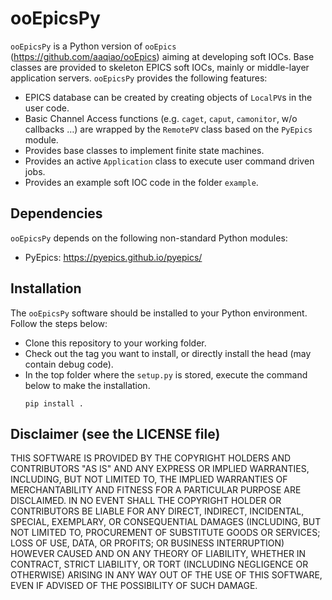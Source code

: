 # ooEpicsPy
`ooEpicsPy` is a Python version of `ooEpics` (https://github.com/aaqiao/ooEpics) aiming at developing soft IOCs. Base classes are provided to skeleton EPICS soft IOCs, mainly or middle-layer application servers. `ooEpicsPy` provides the following features:
- EPICS database can be created by creating objects of `LocalPV`s in the user code.
- Basic Channel Access functions (e.g. `caget`, `caput`, `camonitor`, w/o callbacks …) are wrapped by the `RemotePV` class based on the `PyEpics` module. 
- Provides base classes to implement finite state machines.
- Provides an active `Application` class to execute user command driven jobs.
- Provides an example soft IOC code in the folder `example`.

## Dependencies
`ooEpicsPy` depends on the following non-standard Python modules:
- PyEpics: https://pyepics.github.io/pyepics/

## Installation
The `ooEpicsPy` software should be installed to your Python environment. Follow the steps below:
- Clone this repository to your working folder.
- Check out the tag you want to install, or directly install the head (may contain debug code). 
- In the top folder where the `setup.py` is stored, execute the command below to make the installation.
    ```
    pip install .
    ```

## Disclaimer (see the **LICENSE** file)
THIS SOFTWARE IS PROVIDED BY THE COPYRIGHT HOLDERS AND CONTRIBUTORS "AS IS"
AND ANY EXPRESS OR IMPLIED WARRANTIES, INCLUDING, BUT NOT LIMITED TO, THE
IMPLIED WARRANTIES OF MERCHANTABILITY AND FITNESS FOR A PARTICULAR PURPOSE ARE
DISCLAIMED. IN NO EVENT SHALL THE COPYRIGHT HOLDER OR CONTRIBUTORS BE LIABLE
FOR ANY DIRECT, INDIRECT, INCIDENTAL, SPECIAL, EXEMPLARY, OR CONSEQUENTIAL
DAMAGES (INCLUDING, BUT NOT LIMITED TO, PROCUREMENT OF SUBSTITUTE GOODS OR
SERVICES; LOSS OF USE, DATA, OR PROFITS; OR BUSINESS INTERRUPTION) HOWEVER
CAUSED AND ON ANY THEORY OF LIABILITY, WHETHER IN CONTRACT, STRICT LIABILITY,
OR TORT (INCLUDING NEGLIGENCE OR OTHERWISE) ARISING IN ANY WAY OUT OF THE USE
OF THIS SOFTWARE, EVEN IF ADVISED OF THE POSSIBILITY OF SUCH DAMAGE.

